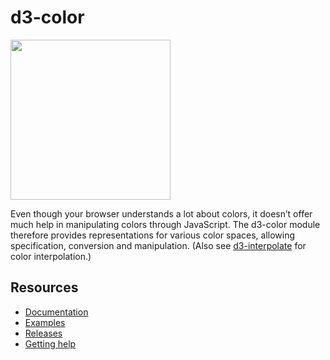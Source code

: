 # d3-color

<a href="https://d3js.org"><img src="https://github.com/d3/d3/raw/main/docs/public/logo.svg" width="256" height="256"></a>

Even though your browser understands a lot about colors, it doesn’t offer much help in manipulating colors through JavaScript. The d3-color module therefore provides representations for various color spaces, allowing specification, conversion and manipulation. (Also see [d3-interpolate](https://github.com/d3/d3-interpolate) for color interpolation.)

## Resources

- [Documentation](https://d3js.org/d3-color)
- [Examples](https://observablehq.com/collection/@d3/d3-color)
- [Releases](https://github.com/d3/d3-color/releases)
- [Getting help](https://d3js.org/community)
